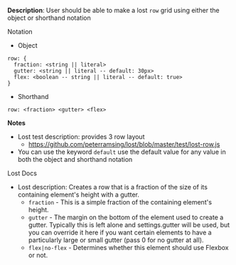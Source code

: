 __Description__: User should be able to make a lost `row` grid using either the object or shorthand notation

Notation
- Object
```
row: {
  fraction: <string || literal>
  gutter: <string || literal -- default: 30px>
  flex: <boolean -- string || literal -- default: true>
}
```
- Shorthand
```
row: <fraction> <gutter> <flex>
```

__Notes__

- Lost test description: provides 3 row layout
    + https://github.com/peterramsing/lost/blob/master/test/lost-row.js
- You can use the keyword `default` use the default value for any value in both the object and shorthand notation

Lost Docs
- Lost description: Creates a row that is a fraction of the size of its containing element's height with a gutter.
    + `fraction` - This is a simple fraction of the containing element's height.
    + `gutter` - The margin on the bottom of the element used to create a gutter. Typically this is left alone and settings.gutter will be used, but you can override it here if you want certain elements to have a particularly large or small gutter (pass 0 for no gutter at all).
    + `flex|no-flex` - Determines whether this element should use Flexbox or not.